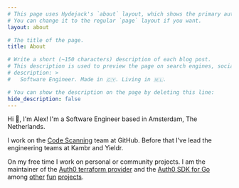 ```yaml
---
# This page uses Hydejack's `about` layout, which shows the primary author's picture and about text at the top.
# You can change it to the regular `page` layout if you want.
layout: about

# The title of the page.
title: About

# Write a short (~150 characters) description of each blog post.
# This description is used to preview the page on search engines, social media, etc.
# description: >
#   Software Engineer. Made in 🇨🇾. Living in 🇳🇱.

# You can show the description on the page by deleting this line:
hide_description: false
---
```


Hi 👋, I'm Alex! I'm a Software Engineer based in Amsterdam, The Netherlands.

I work on the [Code Scanning](https://github.com/features/security/) team at GitHub. Before that I've lead the engineering teams at Kambr and Yieldr.

On my free time I work on personal or community projects. I am the maintainer of the [Auth0 terraform provider](https://github.com/terraform-providers/terraform-provider-auth0) and the [Auth0 SDK for Go](https://github.com/go-auth0/auth0) among [other](https://github.com/alexkappa/mustache) [fun](https://github.com/alexkappa/exp) [projects](https://github.com/alexkappa/trie).